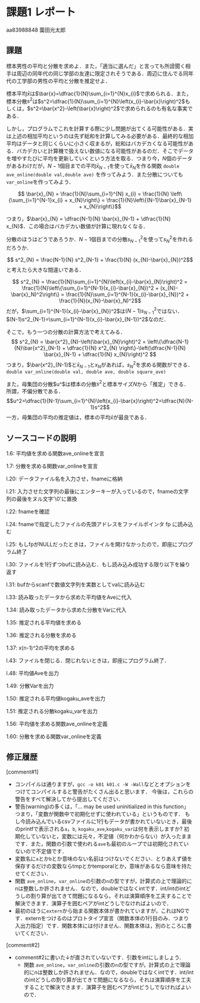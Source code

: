 # 課題1 レポート

aa83988848 薗田光太郎

## 課題

標本男性の平均と分散を求めよ．また，「適当に選んだ」と言っても所詮聞く相手は周辺の同年代の同じ学部の友達に限定されそうである．周辺に住んでる同年代の工学部の男性の平均と分散を推定せよ．
   
標本平均$\bar{x}$は$\bar{x}=\dfrac{1}{N}\sum_{i=1}^{N}x_{i}$で求められる．また，標本分散$s^2$は$s^2=\dfrac{1}{N}\sum_{i=1}^{N}\left(x_{i}-\bar{x}\right)^2$もしくは，$s^2=\bar{x^2}-\left(\bar{x}\right)^2$で求められるのも有名な事実である．

しかし，プログラムでこれを計算する際に少し問題が出てくる可能性がある．実は上述の相加平均というのは先ず総和を計算してみる必要がある．最終的な相加平均はデータと同じくらいに小さく収まるが，総和はバカデカくなる可能性がある．バカデカいと計算機で扱えない数値になる可能性があるのだ．そこでデータを増やすたびに平均を更新していくという方法を取る．つまり今，$N$個のデータがあるわけだが，$N-1$個目までの平均$\bar{x}_{N-1}$を使って$\bar{x}_{N}$を作る関数 `double ave_online(double val,double ave)` を作ってみよう．また分散についても `var_online`を作ってみよう．
   
$$ \bar{x}_{N} = \frac{1}{N}\sum_{i=1}^{N} x_{i} = \frac{1}{N} \left\{\sum_{i=1}^{N-1}x_{i} + x_{N}\right\} = \frac{1}{N}\left\{(N-1)\bar{x}_{N-1} + x_{N}\right\}$$
   
つまり，$\bar{x}_{N} = \dfrac{N-1}{N} \bar{x}_{N-1} + \dfrac{1}{N} x_{N}$．この場合はバカデカい数値が計算に現れなくなる．
   
分散のほうはどうであろうか．$N-1$個目までの分散$s^2_{N-1}$を使って$s^2_{N}$を作れるだろうか．
   
$$ s^2_{N} = \frac{N-1}{N} s^2_{N-1} + \frac{1}{N} (x_{N}-\bar{x}_{N})^2$$
と考えたら大きな間違いである．
   
$$ s^2_{N} = \frac{1}{N}\sum_{i=1}^{N}\left(x_{i}-\bar{x}_{N}\right)^2 = \frac{1}{N}\left\{\sum_{i=1}^{N-1}(x_{i}-\bar{x}_{N})^2 + (x_{N}-\bar{x}_N)^2\right\} = \frac{1}{N}\sum_{i=1}^{N-1}(x_{i}-\bar{x}_{N})^2 + \frac{1}{N}(x_{N}-\bar{x}_N)^2$$
だが，$\sum_{i=1}^{N-1}(x_{i}-\bar{x}_{N})^2$は$(N-1)s^2_{N-1}$ではない．$(N-1)s^2_{N-1}=\sum_{i=1}^{N-1}(x_{i}-\bar{x}_{N-1})^2$なのだ．

そこで，もう一つの分散の計算方法で考えてみる．
$$ s^2_{N} = \bar{x^2}_{N}-\left(\bar{x}_{N}\right)^2 = \left\{\dfrac{N-1}{N}\bar{x^2}_{N-1} + \dfrac{1}{N} x^2_{N} \right\}-\left(\dfrac{N-1}{N} \bar{x}_{N-1} + \dfrac{1}{N} x_{N}\right)^2 $$
つまり，$\bar{x^2}_{N-1}$と$\bar{x}_{N-1}$と$x_{N}$があれば，$s^2_{N}$を求める関数ができる．`double var_online(double val, double ave, double square_ave)`

また，母集団の分散$u^$は標本の分散$s^2$と標本サイズ$N$から「推定」できる．所謂，不偏分散である．
$$u^2=\dfrac{1}{N-1}\sum_{i=1}^{N}\left(x_{i}-\bar{x}\right)^2=\dfrac{N}{N-1}s^2$$
一方，母集団の平均の推定値は，標本の平均$\bar{x}$が最良である．

## ソースコードの説明

1.6: 平均値を求める関数ave_onlineを宣言

1.7: 分散を求める関数var_onlineを宣言

l.20: データファイル名を入力させ，fnameに格納

l.21: 入力させた文字列の最後にエンターキーが入っているので，fnameの文字列の最後をヌル文字'\0'に置換

l.22: fnameを確認

l.24: fnameで指定したファイルの先頭アドレスをファイルポインタ fp に読み込む

l.25: もしfpがNULLだったときは，ファイルを開けなかったので，即座にプログラム終了

l.30: ファイルを1行ずつbufに読み込む．もし読み込み成功する限り以下を繰り返す

l.31: bufからscanfで数値文字列を実数としてvalに読み込む

l.33: 読み取ったデータから求めた平均値をAveに代入

1.34: 読み取ったデータから求めた分散をVarに代入

1.35: 推定される平均値を求める

1.36: 推定される分散を求める

1.37: x(n-1)^2の平均を求める

l.43: ファイルを閉じる．閉じれないときは，即座にプログラム終了．

l.48: 平均値Aveを出力

1.49: 分散Varを出力

1.50: 推定される平均値kogaku_aveを出力

1.51: 推定される分散kogaku_varを出力

1.56: 平均値を求める関数ave_onlineを定義

1.60: 分散を求める関数var_onlineを定義

## 修正履歴

[comment#1]
- コンパイルは通りますが，`gcc -o k01 k01.c -W -Wall`などとオプションをつけてコンパイルすると警告がたくさん出ると思います．
  今後は，これらの警告をすべて解決してから提出してください．
- 警告(warning)の多くは，「... may be used uninitialized in this function」つまり，「変数が関数中で初期化せずに使われている」というものです．
  もし今読み込んでいるcsvファイルに1行もデータが書かれていないとき，最後のprintfで表示される`a`，`b`, `kogaku_ave`,`kogaku_var`は何を表示しますか?
  初期化していないと，変数には元々，不定値（何かわからない）が入ったままです．また，関数の引数で使われる`ave`も最初のループでは初期化されていないので不定値です．
- 変数名に`a`とか`b`とか意味のない名前はつけないでください．とりあえず値を保存するだけの変数ならtmpとかtemporalとか，意味があるなら意味を持たせてください．
- 関数 `ave_online`，`var_online`の引数の`n`の型ですが，計算式の上で理論的にnは整数しか許されません．なので，doubleではなくintです．int/intのintどうしの割り算が出てきて問題になるなら，それは演算順序を工夫することで解決できます．演算子を囲むペアがintどうしでなければよいので．
- 最初のほうに`extern`から始まる関数本体が書かれていますが，これはNGです．externをつけるのはプロトタイプ宣言（関数本体の1行目のみ．つまり入出力指定）です．関数本体には付けません．関数本体は，別のところに書いてください． 

[comment#2]
- comment#2に書いた↓が直されていないです．引数をintにしましょう．
   - 関数 `ave_online`，`var_online`の引数の`n`の型ですが，計算式の上で理論的にnは整数しか許されません．なので，doubleではなくintです．int/intのintどうしの割り算が出てきて問題になるなら，それは演算順序を工夫することで解決できます．演算子を囲むペアがintどうしでなければよいので．
